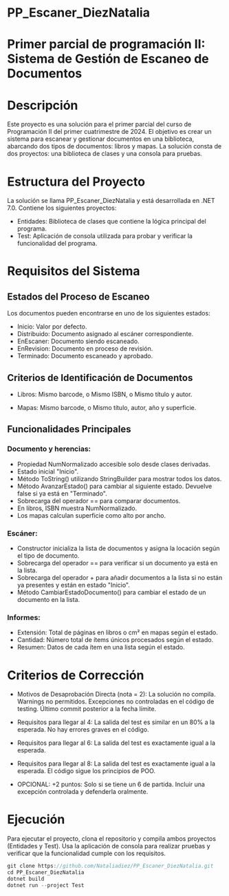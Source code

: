 # PP_Escaner_DiezNatalia

# Primer parcial de programación II: Sistema de Gestión de Escaneo de Documentos

# Descripción
Este proyecto es una solución para el primer parcial del curso de Programación II del primer cuatrimestre de 2024. El objetivo es crear un sistema para escanear y gestionar documentos en una biblioteca, abarcando dos tipos de documentos: libros y mapas. La solución consta de dos proyectos: una biblioteca de clases y una consola para pruebas.

# Estructura del Proyecto
La solución se llama PP_Escaner_DiezNatalia y está desarrollada en .NET 7.0. Contiene los siguientes proyectos:
- Entidades: Biblioteca de clases que contiene la lógica principal del programa.
- Test: Aplicación de consola utilizada para probar y verificar la funcionalidad del programa.

# Requisitos del Sistema
## Estados del Proceso de Escaneo
Los documentos pueden encontrarse en uno de los siguientes estados:

- Inicio: Valor por defecto.
- Distribuido: Documento asignado al escáner correspondiente.
- EnEscaner: Documento siendo escaneado.
- EnRevision: Documento en proceso de revisión.
- Terminado: Documento escaneado y aprobado.


## Criterios de Identificación de Documentos
- Libros:
Mismo barcode, o
Mismo ISBN, o
Mismo título y autor.

- Mapas:
Mismo barcode, o
Mismo título, autor, año y superficie.

## Funcionalidades Principales
### Documento y herencias:
- Propiedad NumNormalizado accesible solo desde clases derivadas.
- Estado inicial "Inicio".
- Método ToString() utilizando StringBuilder para mostrar todos los datos.
- Método AvanzarEstado() para cambiar al siguiente estado. Devuelve false si ya está en "Terminado".
- Sobrecarga del operador == para comparar documentos.
- En libros, ISBN muestra NumNormalizado.
- Los mapas calculan superficie como alto por ancho.

### Escáner:
- Constructor inicializa la lista de documentos y asigna la locación según el tipo de documento.
- Sobrecarga del operador == para verificar si un documento ya está en la lista.
- Sobrecarga del operador + para añadir documentos a la lista si no están ya presentes y están en estado "Inicio".
- Método CambiarEstadoDocumento() para cambiar el estado de un documento en la lista.

### Informes:
- Extensión: Total de páginas en libros o cm² en mapas según el estado.
- Cantidad: Número total de ítems únicos procesados según el estado.
- Resumen: Datos de cada ítem en una lista según el estado.

# Criterios de Corrección
- Motivos de Desaprobación Directa (nota = 2):
La solución no compila.
Warnings no permitidos.
Excepciones no controladas en el código de testing.
Último commit posterior a la fecha límite.

- Requisitos para llegar al 4:
La salida del test es similar en un 80% a la esperada.
No hay errores graves en el código.

- Requisitos para llegar al 6:
La salida del test es exactamente igual a la esperada.

- Requisitos para llegar al 8:
La salida del test es exactamente igual a la esperada.
El código sigue los principios de POO.

- OPCIONAL: +2 puntos:
Solo si se tiene un 6 de partida.
Incluir una excepción controlada y defenderla oralmente.

# Ejecución
Para ejecutar el proyecto, clona el repositorio y compila ambos proyectos (Entidades y Test). Usa la aplicación de consola para realizar pruebas y verificar que la funcionalidad cumple con los requisitos.

~~~ C#
git clone https://github.com/Nataliadiez/PP_Escaner_DiezNatalia.git
cd PP_Escaner_DiezNatalia
dotnet build
dotnet run --project Test
~~~



